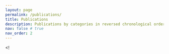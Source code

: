 ```yaml
---
layout: page
permalink: /publications/
title: Publications
description: Publications by categories in reversed chronological order. generated by jekyll-scholar.
nav: false # true
nav_order: 2
---
```


<!-- _pages/publications.md -->

<!-- Bibsearch Feature -->

<!-- {% include bib_search.liquid %} -->

<!<div class="publications">

<!-- {% bibliography %} -->

</div>
